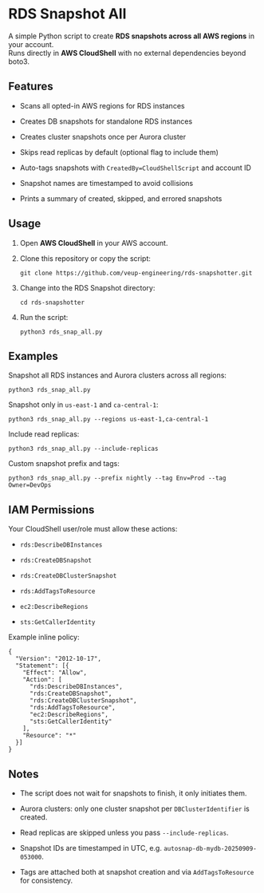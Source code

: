 
# RDS Snapshot All

A simple Python script to create **RDS snapshots across all AWS regions** in your account.  
Runs directly in **AWS CloudShell** with no external dependencies beyond boto3.

## Features

-   Scans all opted-in AWS regions for RDS instances
    
-   Creates DB snapshots for standalone RDS instances
    
-   Creates cluster snapshots once per Aurora cluster
    
-   Skips read replicas by default (optional flag to include them)
    
-   Auto-tags snapshots with `CreatedBy=CloudShellScript` and account ID
    
-   Snapshot names are timestamped to avoid collisions
    
-   Prints a summary of created, skipped, and errored snapshots

## Usage

1.  Open **AWS CloudShell** in your AWS account.
    
2.  Clone this repository or copy the script:
    
    `git clone https://github.com/veup-engineering/rds-snapshotter.git`

3.  Change into the RDS Snapshot directory:
   
     `cd rds-snapshotter` 
    
4.  Run the script:
    
    `python3 rds_snap_all.py` 
    
## Examples

Snapshot all RDS instances and Aurora clusters across all regions:

`python3 rds_snap_all.py` 

Snapshot only in `us-east-1` and `ca-central-1`:

`python3 rds_snap_all.py --regions us-east-1,ca-central-1` 

Include read replicas:

`python3 rds_snap_all.py --include-replicas` 

Custom snapshot prefix and tags:

`python3 rds_snap_all.py --prefix nightly --tag Env=Prod --tag Owner=DevOps` 

## IAM Permissions

Your CloudShell user/role must allow these actions:

-   `rds:DescribeDBInstances`
    
-   `rds:CreateDBSnapshot`
    
-   `rds:CreateDBClusterSnapshot`
    
-   `rds:AddTagsToResource`
    
-   `ec2:DescribeRegions`
    
-   `sts:GetCallerIdentity`
    

Example inline policy:

    {
      "Version": "2012-10-17",
      "Statement": [{
        "Effect": "Allow",
        "Action": [
          "rds:DescribeDBInstances",
          "rds:CreateDBSnapshot",
          "rds:CreateDBClusterSnapshot",
          "rds:AddTagsToResource",
          "ec2:DescribeRegions",
          "sts:GetCallerIdentity"
        ],
        "Resource": "*"
      }]
    }


## Notes

-   The script does not wait for snapshots to finish, it only initiates them.
    
-   Aurora clusters: only one cluster snapshot per `DBClusterIdentifier` is created.
    
-   Read replicas are skipped unless you pass `--include-replicas`.
    
-   Snapshot IDs are timestamped in UTC, e.g. `autosnap-db-mydb-20250909-053000`.
    
-   Tags are attached both at snapshot creation and via `AddTagsToResource` for consistency.
